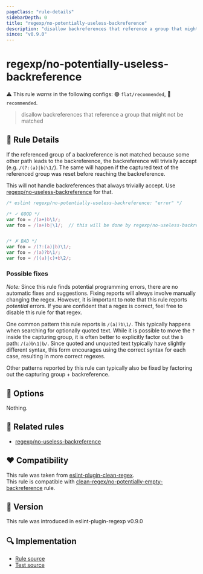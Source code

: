 ```yaml
---
pageClass: "rule-details"
sidebarDepth: 0
title: "regexp/no-potentially-useless-backreference"
description: "disallow backreferences that reference a group that might not be matched"
since: "v0.9.0"
---
```

# regexp/no-potentially-useless-backreference

⚠️ This rule _warns_ in the following configs: 🟢 `flat/recommended`, 🔵 `recommended`.

<!-- end auto-generated rule header -->

> disallow backreferences that reference a group that might not be matched

## :book: Rule Details

If the referenced group of a backreference is not matched because some other path leads to the backreference, the backreference will trivially accept (e.g. `/(?:(a)|b)\1/`). The same will happen if the captured text of the referenced group was reset before reaching the backreference.

This will not handle backreferences that always trivially accept. Use [regexp/no-useless-backreference] for that.

<eslint-code-block>

```js
/* eslint regexp/no-potentially-useless-backreference: "error" */

/* ✓ GOOD */
var foo = /(a+)b\1/;
var foo = /(a+)b|\1/;  // this will be done by regexp/no-useless-backreference


/* ✗ BAD */
var foo = /(?:(a)|b)\1/;
var foo = /(a)?b\1/;
var foo = /((a)|c)+b\2/;
```

</eslint-code-block>

### Possible fixes

_Note:_ Since this rule finds potential programming errors, there are no automatic fixes and suggestions. Fixing reports will always involve manually changing the regex. However, it is important to note that this rule reports _potential_ errors. If you are confident that a regex is correct, feel free to disable this rule for that regex.

One common pattern this rule reports is `/(a)?b\1/`. This typically happens when searching for optionally quoted text. While it is possible to move the `?` inside the capturing group, it is often better to explicitly factor out the `b` path: `/(a)b\1|b/`. Since quoted and unquoted text typically have slightly different syntax, this form encourages using the correct syntax for each case, resulting in more correct regexes.

Other patterns reported by this rule can typically also be fixed by factoring out the capturing group + backreference.

## :wrench: Options

Nothing.

## :couple: Related rules

- [regexp/no-useless-backreference]

[regexp/no-useless-backreference]: ./no-useless-backreference.md

## :heart: Compatibility

This rule was taken from [eslint-plugin-clean-regex].\
This rule is compatible with [clean-regex/no-potentially-empty-backreference] rule.

[eslint-plugin-clean-regex]: https://github.com/RunDevelopment/eslint-plugin-clean-regex
[clean-regex/no-potentially-empty-backreference]: https://github.com/RunDevelopment/eslint-plugin-clean-regex/blob/master/docs/rules/no-potentially-empty-backreference.md

## :rocket: Version

This rule was introduced in eslint-plugin-regexp v0.9.0

## :mag: Implementation

- [Rule source](https://github.com/ota-meshi/eslint-plugin-regexp/blob/master/lib/rules/no-potentially-useless-backreference.ts)
- [Test source](https://github.com/ota-meshi/eslint-plugin-regexp/blob/master/tests/lib/rules/no-potentially-useless-backreference.ts)
